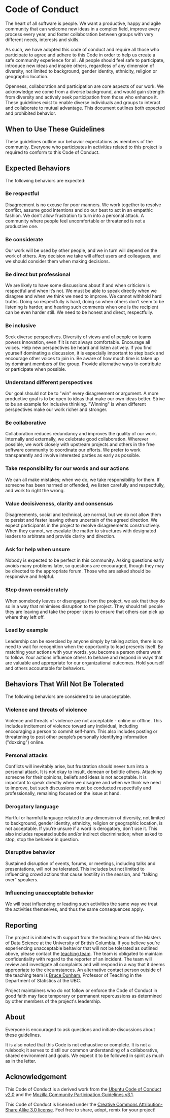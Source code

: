 # Code of Conduct

The heart of all software is people. We want a productive, happy and agile community that can welcome new ideas in a complex field, improve every process every year, and foster collaboration between groups with very different needs, interests and skills.

As such, we have adopted this code of conduct and require all those who participate to agree and adhere to this Code in order to help us create a safe community experience for all. All people should feel safe to participate, introduce new ideas and inspire others, regardless of any dimension of diversity, not limited to background, gender identity, ethnicity, religion or geographic location.

Openness, collaboration and participation are core aspects of our work. We acknowledge we come from a diverse background, and would gain strength from diversity and actively seek participation from those who enhance it. These guidelines exist to enable diverse individuals and groups to interact and collaborate to mutual advantage. This document outlines both expected and prohibited behavior.

## When to Use These Guidelines

These guidelines outline our behavior expectations as members of the community. Everyone who participates in activities related to this project is required to conform to this Code of Conduct.

## Expected Behaviors

The following behaviors are expected:

### Be respectful

Disagreement is no excuse for poor manners. We work together to resolve conflict, assume good intentions and do our best to act in an empathic fashion. We don’t allow frustration to turn into a personal attack. A community where people feel uncomfortable or threatened is not a productive one.

### Be considerate

Our work will be used by other people, and we in turn will depend on the work of others. Any decision we take will affect users and colleagues, and we should consider them when making decisions.

### Be direct but professional

We are likely to have some discussions about if and when criticism is respectful and when it’s not. We must be able to speak directly when we disagree and when we think we need to improve. We cannot withhold hard truths. Doing so respectfully is hard, doing so when others don’t seem to be listening is harder, and hearing such comments when one is the recipient can be even harder still. We need to be honest and direct, respectfully.

### Be inclusive

Seek diverse perspectives. Diversity of views and of people on teams powers innovation, even if it is not always comfortable. Encourage all voices. Help new perspectives be heard and listen actively. If you find yourself dominating a discussion, it is especially important to step back and encourage other voices to join in. Be aware of how much time is taken up by dominant members of the group. Provide alternative ways to contribute or participate when possible.

### Understand different perspectives

Our goal should not be to "win" every disagreement or argument. A more productive goal is to be open to ideas that make our own ideas better. Strive to be an example for inclusive thinking. "Winning" is when different perspectives make our work richer and stronger.

### Be collaborative

Collaboration reduces redundancy and improves the quality of our work. Internally and externally, we celebrate good collaboration. Wherever possible, we work closely with upstream projects and others in the free software community to coordinate our efforts. We prefer to work transparently and involve interested parties as early as possible.

### Take responsibility for our words and our actions

We can all make mistakes; when we do, we take responsibility for them. If someone has been harmed or offended, we listen carefully and respectfully, and work to right the wrong.

### Value decisiveness, clarity and consensus

Disagreements, social and technical, are normal, but we do not allow them to persist and fester leaving others uncertain of the agreed direction. We expect participants in the project to resolve disagreements constructively. When they cannot, we escalate the matter to structures with designated leaders to arbitrate and provide clarity and direction.

### Ask for help when unsure

Nobody is expected to be perfect in this community. Asking questions early avoids many problems later, so questions are encouraged, though they may be directed to the appropriate forum. Those who are asked should be responsive and helpful.

### Step down considerately

When somebody leaves or disengages from the project, we ask that they do so in a way that minimises disruption to the project. They should tell people they are leaving and take the proper steps to ensure that others can pick up where they left off.

### Lead by example

Leadership can be exercised by anyone simply by taking action, there is no need to wait for recognition when the opportunity to lead presents itself. By matching your actions with your words, you become a person others want to follow. Your actions influence others to behave and respond in ways that are valuable and appropriate for our organizational outcomes. Hold yourself and others accountable for behaviors.

## Behaviors That Will Not Be Tolerated

The following behaviors are considered to be unacceptable.

### Violence and threats of violence

Violence and threats of violence are not acceptable - online or offline. This includes incitement of violence toward any individual, including encouraging a person to commit self-harm. This also includes posting or threatening to post other people’s personally identifying information ("doxxing") online.

### Personal attacks

Conflicts will inevitably arise, but frustration should never turn into a personal attack. It is not okay to insult, demean or belittle others. Attacking someone for their opinions, beliefs and ideas is not acceptable. It is important to speak directly when we disagree and when we think we need to improve, but such discussions must be conducted respectfully and professionally, remaining focused on the issue at hand.

### Derogatory language

Hurtful or harmful language related to any dimension of diversity, not limited to background, gender identity, ethnicity, religion or geographic location, is not acceptable. If you’re unsure if a word is derogatory, don’t use it. This also includes repeated subtle and/or indirect discrimination; when asked to stop, stop the behavior in question.

### Disruptive behavior

Sustained disruption of events, forums, or meetings, including talks and presentations, will not be tolerated. This includes but not limited to influencing crowd actions that cause hostility in the session, and "talking over" speakers.

### Influencing unacceptable behavior

We will treat influencing or leading such activities the same way we treat the activities themselves, and thus the same consequences apply.

## Reporting

The project is initiated with support from the teaching team of the Masters of Data Science at the University of British Columbia. If you believe you’re experiencing unacceptable behavior that will not be tolerated as outlined above, please contact the [teaching team](https://masterdatascience.ubc.ca/contact-us). The team is obligated to maintain confidentiality with regard to the reporter of an incident. The team will review and investigate all complaints and will respond in a way that it deems appropriate to the circumstances. An alternative contact person outside of the teaching team is [Bruce Dunham](https://www.stat.ubc.ca/users/bruce-dunham), Professor of Teaching in the Department of Statistics at the UBC.

Project maintainers who do not follow or enforce the Code of Conduct in good faith may face temporary or permanent repercussions as determined by other members of the project's leadership.

## About

Everyone is encouraged to ask questions and initiate discussions about these guidelines.

It is also noted that this Code is not exhaustive or complete. It is not a rulebook; it serves to distil our common understanding of a collaborative, shared environment and goals. We expect it to be followed in spirit as much as in the letter.

## Acknowledgement

This Code of Conduct is a derived work from the [Ubuntu Code of Conduct v2.0](https://ubuntu.com/community/code-of-conduct) and the [Mozilla Community Participation Guidelines v3.1](https://www.mozilla.org/en-US/about/governance/policies/participation/).

This Code of Conduct is licensed under the [Creative Commons Attribution-Share Alike 3.0 license](https://creativecommons.org/licenses/by-sa/3.0/). Feel free to share, adopt, remix for your project!

